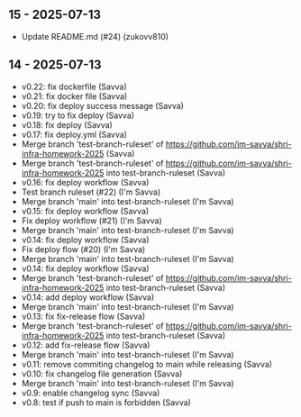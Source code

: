 ## 15 - 2025-07-13
- Update README.md (#24) (zukovv810)

## 14 - 2025-07-13
- v0.22: fix dockerfile (Savva)
- v0.21: fix docker file (Savva)
- v0.20: fix deploy success message (Savva)
- v0.19: try to fix deploy (Savva)
- v0.18: fix deploy (Savva)
- v0.17: fix deploy.yml (Savva)
- Merge branch 'test-branch-ruleset' of https://github.com/im-savva/shri-infra-homework-2025 (Savva)
- Merge branch 'test-branch-ruleset' of https://github.com/im-savva/shri-infra-homework-2025 into test-branch-ruleset (Savva)
- v0.16: fix deploy workflow (Savva)
- Test branch ruleset (#22) (I'm Savva)
- Merge branch 'main' into test-branch-ruleset (I'm Savva)
- v0.15: fix deploy workflow (Savva)
- Fix deploy workflow (#21) (I'm Savva)
- Merge branch 'main' into test-branch-ruleset (I'm Savva)
- v0.14: fix deploy workflow (Savva)
- Fix deploy flow (#20) (I'm Savva)
- Merge branch 'main' into test-branch-ruleset (I'm Savva)
- v0.14: fix deploy workflow (Savva)
- Merge branch 'test-branch-ruleset' of https://github.com/im-savva/shri-infra-homework-2025 into test-branch-ruleset (Savva)
- v0.14: add deploy workflow (Savva)
- Merge branch 'main' into test-branch-ruleset (I'm Savva)
- v0.13: fix fix-release flow (Savva)
- Merge branch 'test-branch-ruleset' of https://github.com/im-savva/shri-infra-homework-2025 into test-branch-ruleset (Savva)
- v0.12: add fix-release flow (Savva)
- Merge branch 'main' into test-branch-ruleset (I'm Savva)
- v0.11: remove commiting changelog to main while releasing (Savva)
- v0.10: fix changelog file generation (Savva)
- Merge branch 'main' into test-branch-ruleset (I'm Savva)
- v0.9: enable changelog sync (Savva)
- v0.8: test if push to main is forbidden (Savva)

